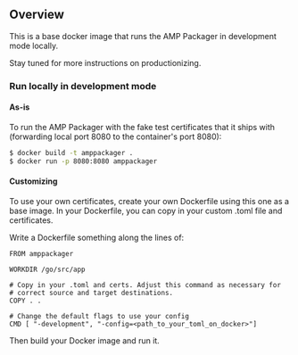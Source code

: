## Overview

This is a base docker image that runs the AMP Packager in development
mode locally.

Stay tuned for more instructions on productionizing.

### Run locally in development mode

#### As-is

To run the AMP Packager with the fake test certificates that it ships
with (forwarding local port 8080 to the container's port 8080):

```sh
$ docker build -t amppackager .
$ docker run -p 8080:8080 amppackager
```


#### Customizing

To use your own certificates, create your own Dockerfile using this
one as a base image. In your Dockerfile, you can copy in your custom
.toml file and certificates.

Write a Dockerfile something along the lines of:

```
FROM amppackager

WORKDIR /go/src/app

# Copy in your .toml and certs. Adjust this command as necessary for
# correct source and target destinations.
COPY . .

# Change the default flags to use your config
CMD [ "-development", "-config=<path_to_your_toml_on_docker>"]

```

Then build your Docker image and run it.
